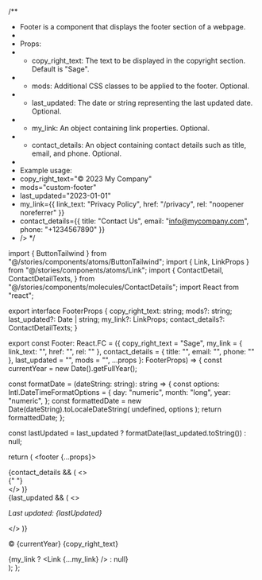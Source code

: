 /**
 * Footer is a component that displays the footer section of a webpage.
 *
 * Props:
 * - copy_right_text: The text to be displayed in the copyright section. Default is "Sage".
 * - mods: Additional CSS classes to be applied to the footer. Optional.
 * - last_updated: The date or string representing the last updated date. Optional.
 * - my_link: An object containing link properties. Optional.
 * - contact_details: An object containing contact details such as title, email, and phone. Optional.
 *
 * Example usage:
 * <Footer
 *   copy_right_text="© 2023 My Company"
 *   mods="custom-footer"
 *   last_updated="2023-01-01"
 *   my_link={{ link_text: "Privacy Policy", href: "/privacy", rel: "noopener noreferrer" }}
 *   contact_details={{ title: "Contact Us", email: "info@mycompany.com", phone: "+1234567890" }}
 * />
 */

import { ButtonTailwind } from "@/stories/components/atoms/ButtonTailwind";
import { Link, LinkProps } from "@/stories/components/atoms/Link";
import {
  ContactDetail,
  ContactDetailTexts,
} from "@/stories/components/molecules/ContactDetails";
import React from "react";

export interface FooterProps {
  copy_right_text: string;
  mods?: string;
  last_updated?: Date | string;
  my_link?: LinkProps;
  contact_details?: ContactDetailTexts;
}

export const Footer: React.FC<FooterProps> = ({
  copy_right_text = "Sage",
  my_link = { link_text: "", href: "", rel: "" },
  contact_details = { title: "", email: "", phone: "" },
  last_updated = "",
  mods = "",
  ...props
}: FooterProps) => {
  const currentYear = new Date().getFullYear();

  const formatDate = (dateString: string): string => {
    const options: Intl.DateTimeFormatOptions = {
      day: "numeric",
      month: "long",
      year: "numeric",
    };
    const formattedDate = new Date(dateString).toLocaleDateString(
      undefined,
      options
    );
    return formattedDate;
  };

  const lastUpdated = last_updated ? formatDate(last_updated.toString()) : null;

  return (
    <footer {...props}>
      <div className="flex items-center pb-6">
        <div className="grow border-b border-gray-600"></div>
      </div>
      {contact_details && (
        <>
          <div className="contact-wrapper mt-0 mb-6">
            <ContactDetail contactDetail={contact_details} />{" "}
          </div>
        </>
      )}
      <div className="flex flex-col lg:flex-row lg:items-start justify-between">
        <div className="flex flex-row lg:flex-col items-center lg:items-start justify-between">
          <div>
            {last_updated && (
              <>
                <p className="text-sm">
                  <em className="text-gray-600">Last updated: {lastUpdated}</em>
                </p>
              </>
            )}
            <p className="text-sm text-gray-600">
              &copy; {currentYear} {copy_right_text}
            </p>
          </div>
        </div>
        <div className="flex-none mt-10 lg:mt-0">
          <ButtonTailwind size="sm" variant="outline">
            {my_link ? <Link {...my_link} /> : null}
          </ButtonTailwind>
        </div>
      </div>
    </footer>
  );
};
